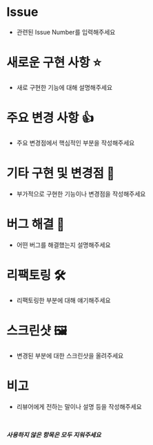 # Issue
- 관련된 Issue Number를 입력해주세요

# 새로운 구현 사항 ⭐️
- 새로 구현한 기능에 대해 설명해주세요

# 주요 변경 사항 👍
- 주요 변경점에서 핵심적인 부분을 작성해주세요

# 기타 구현 및 변경점 👏
- 부가적으로 구현한 기능이나 변경점을 작성해주세요
 
# 버그 해결 💊
- 어떤 버그를 해결했는지 설명해주세요
 
# 리팩토링 🛠
- 리팩토링한 부분에 대해 얘기해주세요
 
# 스크린샷 🖼
- 변경된 부분에 대한 스크린샷을 올려주세요
 
# 비고
- 리뷰어에게 전하는 말이나 설명 등을 작성해주세요
 
 <br>
 
 ***사용하지 않은 항목은 모두 지워주세요***
